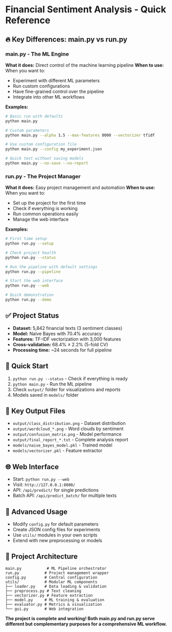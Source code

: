 # Financial Sentiment Analysis - Quick Reference

## 🔥 Key Differences: main.py vs run.py

### main.py - The ML Engine
**What it does:** Direct control of the machine learning pipeline
**When to use:** When you want to:
- Experiment with different ML parameters
- Run custom configurations
- Have fine-grained control over the pipeline
- Integrate into other ML workflows

**Examples:**
```bash
# Basic run with defaults
python main.py

# Custom parameters
python main.py --alpha 1.5 --max-features 8000 --vectorizer tfidf

# Use custom configuration file
python main.py --config my_experiment.json

# Quick test without saving models
python main.py --no-save --no-report
```

### run.py - The Project Manager
**What it does:** Easy project management and automation
**When to use:** When you want to:
- Set up the project for the first time
- Check if everything is working
- Run common operations easily
- Manage the web interface

**Examples:**
```bash
# First time setup
python run.py --setup

# Check project health
python run.py --status

# Run the pipeline with default settings
python run.py --pipeline

# Start the web interface
python run.py --web

# Quick demonstration
python run.py --demo
```

## ✅ Project Status
- **Dataset:** 5,842 financial texts (3 sentiment classes)
- **Model:** Naive Bayes with 70.4% accuracy
- **Features:** TF-IDF vectorization with 3,000 features
- **Cross-validation:** 68.4% ± 2.2% (5-fold CV)
- **Processing time:** ~24 seconds for full pipeline

## 🚀 Quick Start
1. `python run.py --status` - Check if everything is ready
2. `python main.py` - Run the ML pipeline
3. Check `output/` folder for visualizations and reports
4. Models saved in `models/` folder

## 📁 Key Output Files
- `output/class_distribution.png` - Dataset distribution
- `output/wordcloud_*.png` - Word clouds by sentiment
- `output/confusion_matrix.png` - Model performance
- `output/final_report_*.txt` - Complete analysis report
- `models/naive_bayes_model.pkl` - Trained model
- `models/vectorizer.pkl` - Feature extractor

## 🌐 Web Interface
- Start: `python run.py --web`
- Visit: `http://127.0.0.1:8000/`
- API: `/api/predict/` for single predictions
- Batch API: `/api/predict_batch/` for multiple texts

## 🔧 Advanced Usage
- Modify `config.py` for default parameters
- Create JSON config files for experiments
- Use `utils/` modules in your own scripts
- Extend with new preprocessing or models

## 🎯 Project Architecture
```
main.py           # ML Pipeline orchestrator
run.py           # Project management wrapper
config.py        # Central configuration
utils/           # Modular ML components
├── loader.py    # Data loading & validation
├── preprocess.py # Text cleaning
├── vectorizer.py # Feature extraction
├── model.py     # ML training & evaluation
├── evaluator.py # Metrics & visualization
└── gui.py       # Web integration
```

**The project is complete and working! Both main.py and run.py serve different but complementary purposes for a comprehensive ML workflow.**
